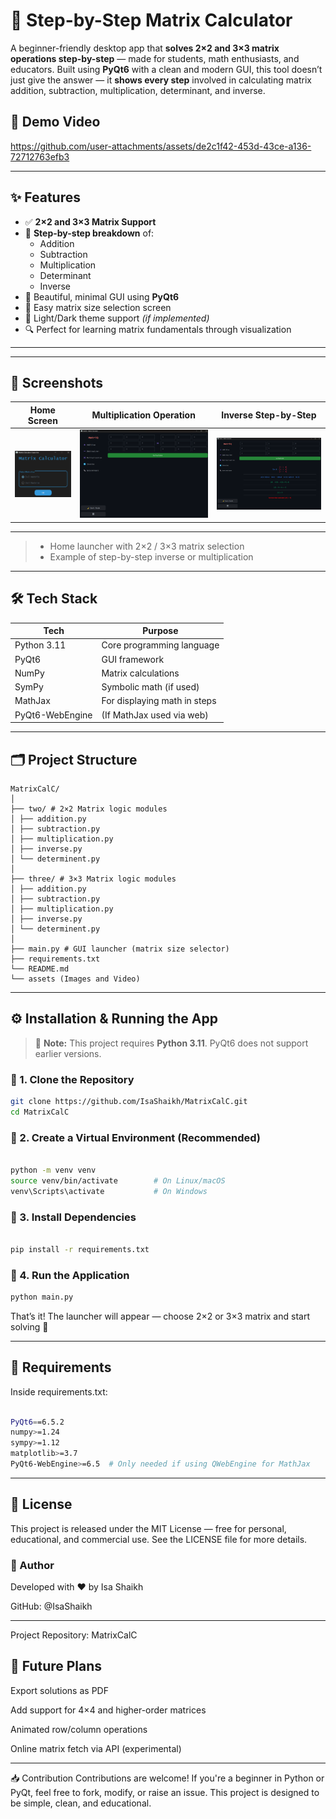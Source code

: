 # 🧮 Step-by-Step Matrix Calculator

A beginner-friendly desktop app that **solves 2×2 and 3×3 matrix operations step-by-step** — made for students, math enthusiasts, and educators. Built using **PyQt6** with a clean and modern GUI, this tool doesn’t just give the answer — it **shows every step** involved in calculating matrix addition, subtraction, multiplication, determinant, and inverse.

## 🎥 Demo Video


https://github.com/user-attachments/assets/de2c1f42-453d-43ce-a136-72712763efb3



---

## ✨ Features

- ✅ **2×2 and 3×3 Matrix Support**
- 🧠 **Step-by-step breakdown** of:
  - Addition
  - Subtraction
  - Multiplication
  - Determinant
  - Inverse
- 🎨 Beautiful, minimal GUI using **PyQt6**
- 🎯 Easy matrix size selection screen
- 🌙 Light/Dark theme support *(if implemented)*
- 🔍 Perfect for learning matrix fundamentals through visualization

---

---

## 📸 Screenshots

| Home Screen | Multiplication Operation | Inverse Step-by-Step            |
|-------------|--------------------------|---------------------------------|
| ![Home](assets/1.png) | ![Inverse](assets/2.png) | ![Multiplication](assets/3.png) |

---
> - Home launcher with 2×2 / 3×3 matrix selection
> - Example of step-by-step inverse or multiplication

---

## 🛠️ Tech Stack

| Tech        | Purpose                        |
|-------------|--------------------------------|
| Python 3.11 | Core programming language      |
| PyQt6       | GUI framework                  |
| NumPy       | Matrix calculations            |
| SymPy       | Symbolic math (if used)        |
| MathJax     | For displaying math in steps   |
| PyQt6-WebEngine | (If MathJax used via web)  |

---

## 🗂️ Project Structure
```
MatrixCalC/
│
├── two/ # 2×2 Matrix logic modules
│ ├── addition.py
│ ├── subtraction.py
│ ├── multiplication.py
│ ├── inverse.py
│ └── determinent.py
│
├── three/ # 3×3 Matrix logic modules
│ ├── addition.py
│ ├── subtraction.py
│ ├── multiplication.py
│ ├── inverse.py
│ └── determinent.py
│
├── main.py # GUI launcher (matrix size selector)
├── requirements.txt
└── README.md
└── assets (Images and Video)

```
---

## ⚙️ Installation & Running the App

> 🔴 **Note:** This project requires **Python 3.11**. PyQt6 does not support earlier versions.

### 🔹 1. Clone the Repository

```bash
git clone https://github.com/IsaShaikh/MatrixCalC.git
cd MatrixCalC
```

### 🔹 2. Create a Virtual Environment (Recommended)
```bash

python -m venv venv
source venv/bin/activate        # On Linux/macOS
venv\Scripts\activate           # On Windows
```

### 🔹 3. Install Dependencies
```bash

pip install -r requirements.txt
```

### 🔹 4. Run the Application

```bash
python main.py
```
That’s it! The launcher will appear — choose 2×2 or 3×3 matrix and start solving 📐

---
## 📄 Requirements
Inside requirements.txt:

```bash

PyQt6==6.5.2
numpy>=1.24
sympy>=1.12
matplotlib>=3.7
PyQt6-WebEngine>=6.5  # Only needed if using QWebEngine for MathJax
```
---
## 📜 License
This project is released under the MIT License — free for personal, educational, and commercial use. See the LICENSE file for more details.

### ‍🙋 Author
Developed with ❤️ by Isa Shaikh

GitHub: @IsaShaikh

---
Project Repository: MatrixCalC


## 📌 Future Plans
 Export solutions as PDF

 Add support for 4×4 and higher-order matrices

 Animated row/column operations

 Online matrix fetch via API (experimental)

---
📥 Contribution
Contributions are welcome! If you're a beginner in Python or PyQt, feel free to fork, modify, or raise an issue. This project is designed to be simple, clean, and educational.

